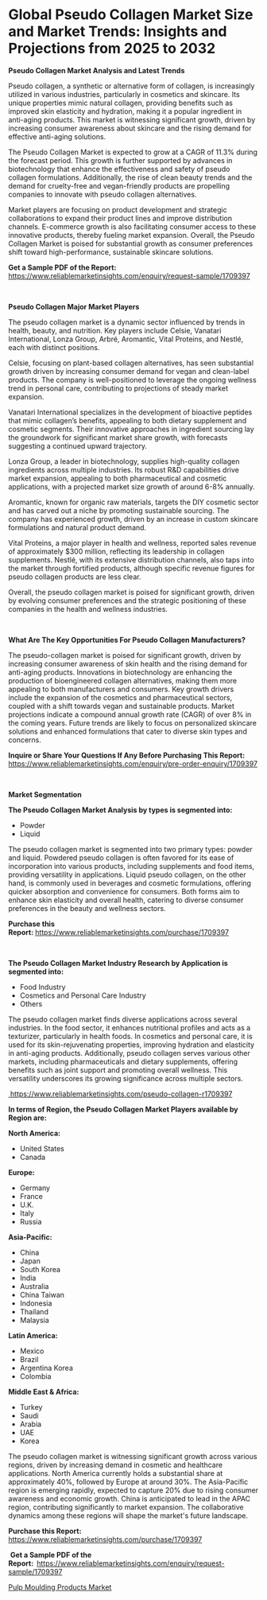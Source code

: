 <p><h1>Global Pseudo Collagen Market Size and Market Trends: Insights and Projections from 2025 to 2032</h1></p><p><strong>Pseudo Collagen Market Analysis and Latest Trends</strong></p>
<p><p>Pseudo collagen, a synthetic or alternative form of collagen, is increasingly utilized in various industries, particularly in cosmetics and skincare. Its unique properties mimic natural collagen, providing benefits such as improved skin elasticity and hydration, making it a popular ingredient in anti-aging products. This market is witnessing significant growth, driven by increasing consumer awareness about skincare and the rising demand for effective anti-aging solutions.</p><p>The Pseudo Collagen Market is expected to grow at a CAGR of 11.3% during the forecast period. This growth is further supported by advances in biotechnology that enhance the effectiveness and safety of pseudo collagen formulations. Additionally, the rise of clean beauty trends and the demand for cruelty-free and vegan-friendly products are propelling companies to innovate with pseudo collagen alternatives.</p><p>Market players are focusing on product development and strategic collaborations to expand their product lines and improve distribution channels. E-commerce growth is also facilitating consumer access to these innovative products, thereby fueling market expansion. Overall, the Pseudo Collagen Market is poised for substantial growth as consumer preferences shift toward high-performance, sustainable skincare solutions.</p></p>
<p><strong>Get a Sample PDF of the Report:&nbsp;</strong> <a href="https://www.reliablemarketinsights.com/enquiry/request-sample/1709397?utm_campaign=2012&utm_medium=2&utm_source=Github&utm_content=ia&utm_term=10012025&utm_id=pseudo-collagen">https://www.reliablemarketinsights.com/enquiry/request-sample/1709397</a></p>
<p>&nbsp;</p>
<p><strong>Pseudo Collagen Major Market Players</strong></p>
<p><p>The pseudo collagen market is a dynamic sector influenced by trends in health, beauty, and nutrition. Key players include Celsie, Vanatari International, Lonza Group, Arbré, Aromantic, Vital Proteins, and Nestlé, each with distinct positions.</p><p>Celsie, focusing on plant-based collagen alternatives, has seen substantial growth driven by increasing consumer demand for vegan and clean-label products. The company is well-positioned to leverage the ongoing wellness trend in personal care, contributing to projections of steady market expansion.</p><p>Vanatari International specializes in the development of bioactive peptides that mimic collagen’s benefits, appealing to both dietary supplement and cosmetic segments. Their innovative approaches in ingredient sourcing lay the groundwork for significant market share growth, with forecasts suggesting a continued upward trajectory.</p><p>Lonza Group, a leader in biotechnology, supplies high-quality collagen ingredients across multiple industries. Its robust R&D capabilities drive market expansion, appealing to both pharmaceutical and cosmetic applications, with a projected market size growth of around 6-8% annually.</p><p>Aromantic, known for organic raw materials, targets the DIY cosmetic sector and has carved out a niche by promoting sustainable sourcing. The company has experienced growth, driven by an increase in custom skincare formulations and natural product demand.</p><p>Vital Proteins, a major player in health and wellness, reported sales revenue of approximately $300 million, reflecting its leadership in collagen supplements. Nestlé, with its extensive distribution channels, also taps into the market through fortified products, although specific revenue figures for pseudo collagen products are less clear.</p><p>Overall, the pseudo collagen market is poised for significant growth, driven by evolving consumer preferences and the strategic positioning of these companies in the health and wellness industries.</p></p>
<p>&nbsp;</p>
<p><strong>What Are The Key Opportunities For Pseudo Collagen Manufacturers?</strong></p>
<p><p>The pseudo-collagen market is poised for significant growth, driven by increasing consumer awareness of skin health and the rising demand for anti-aging products. Innovations in biotechnology are enhancing the production of bioengineered collagen alternatives, making them more appealing to both manufacturers and consumers. Key growth drivers include the expansion of the cosmetics and pharmaceutical sectors, coupled with a shift towards vegan and sustainable products. Market projections indicate a compound annual growth rate (CAGR) of over 8% in the coming years. Future trends are likely to focus on personalized skincare solutions and enhanced formulations that cater to diverse skin types and concerns.</p></p>
<p><strong>Inquire or Share Your Questions If Any Before Purchasing This Report:</strong> <a href="https://www.reliablemarketinsights.com/enquiry/pre-order-enquiry/1709397?utm_campaign=2012&utm_medium=2&utm_source=Github&utm_content=ia&utm_term=10012025&utm_id=pseudo-collagen">https://www.reliablemarketinsights.com/enquiry/pre-order-enquiry/1709397</a></p>
<p>&nbsp;</p>
<p><strong>Market Segmentation</strong></p>
<p><strong>The Pseudo Collagen Market Analysis by types is segmented into:</strong></p>
<p><ul><li>Powder</li><li>Liquid</li></ul></p>
<p><p>The pseudo collagen market is segmented into two primary types: powder and liquid. Powdered pseudo collagen is often favored for its ease of incorporation into various products, including supplements and food items, providing versatility in applications. Liquid pseudo collagen, on the other hand, is commonly used in beverages and cosmetic formulations, offering quicker absorption and convenience for consumers. Both forms aim to enhance skin elasticity and overall health, catering to diverse consumer preferences in the beauty and wellness sectors.</p></p>
<p><strong>Purchase this Report:&nbsp;</strong><a href="https://www.reliablemarketinsights.com/purchase/1709397?utm_campaign=2012&utm_medium=2&utm_source=Github&utm_content=ia&utm_term=10012025&utm_id=pseudo-collagen">https://www.reliablemarketinsights.com/purchase/1709397</a></p>
<p>&nbsp;</p>
<p><strong>The Pseudo Collagen Market Industry Research by Application is segmented into:</strong></p>
<p><ul><li>Food Industry</li><li>Cosmetics and Personal Care Industry</li><li>Others</li></ul></p>
<p><p>The pseudo collagen market finds diverse applications across several industries. In the food sector, it enhances nutritional profiles and acts as a texturizer, particularly in health foods. In cosmetics and personal care, it is used for its skin-rejuvenating properties, improving hydration and elasticity in anti-aging products. Additionally, pseudo collagen serves various other markets, including pharmaceuticals and dietary supplements, offering benefits such as joint support and promoting overall wellness. This versatility underscores its growing significance across multiple sectors.</p></p>
<p><a href="https://www.reliablemarketinsights.com/pseudo-collagen-r1709397?utm_campaign=2012&utm_medium=2&utm_source=Github&utm_content=ia&utm_term=10012025&utm_id=pseudo-collagen">&nbsp;https://www.reliablemarketinsights.com/pseudo-collagen-r1709397</a></p>
<p><strong>In terms of Region, the Pseudo Collagen Market Players available by Region are:</strong></p>
<p>
    <p> <strong> North America: </strong>
        <ul>
            <li>United States</li>
            <li>Canada</li>
        </ul>
        </p> 
    <p> <strong> Europe: </strong>
        <ul>
            <li>Germany</li>
            <li>France</li>
            <li>U.K.</li>
            <li>Italy</li>
            <li>Russia</li>
        </ul>
        </p> 
    <p> <strong> Asia-Pacific: </strong>
        <ul>
            <li>China</li>
            <li>Japan</li>
            <li>South Korea</li>
            <li>India</li>
            <li>Australia</li>
            <li>China Taiwan</li>
            <li>Indonesia</li>
            <li>Thailand</li>
            <li>Malaysia</li>
        </ul>
        </p> 
    <p> <strong> Latin America: </strong>
        <ul>
            <li>Mexico</li>
            <li>Brazil</li>
            <li>Argentina Korea</li>
            <li>Colombia</li>
        </ul>
        </p> 
    <p> <strong> Middle East & Africa: </strong>
        <ul>
            <li>Turkey</li>
            <li>Saudi</li>
            <li>Arabia</li>
            <li>UAE</li>
            <li>Korea</li>
        </ul>
    </p>
    </p>
<p><p>The pseudo collagen market is witnessing significant growth across various regions, driven by increasing demand in cosmetic and healthcare applications. North America currently holds a substantial share at approximately 40%, followed by Europe at around 30%. The Asia-Pacific region is emerging rapidly, expected to capture 20% due to rising consumer awareness and economic growth. China is anticipated to lead in the APAC region, contributing significantly to market expansion. The collaborative dynamics among these regions will shape the market's future landscape.</p></p>
<p><strong>Purchase this Report: </strong><a href="https://www.reliablemarketinsights.com/purchase/1709397?utm_campaign=2012&utm_medium=2&utm_source=Github&utm_content=ia&utm_term=10012025&utm_id=pseudo-collagen">https://www.reliablemarketinsights.com/purchase/1709397</a></p>
<p>&nbsp;<strong>Get a Sample PDF of the Report:&nbsp;&nbsp;</strong><a href="https://www.reliablemarketinsights.com/enquiry/request-sample/1709397?utm_campaign=2012&utm_medium=2&utm_source=Github&utm_content=ia&utm_term=10012025&utm_id=pseudo-collagen">https://www.reliablemarketinsights.com/enquiry/request-sample/1709397</a></p>
<p><strong></strong></p>
<p><p><a href="https://github.com/JakirUddin511/Market-Research-Report-List-1/blob/main/pulp-moulding-products-market.md?utm_campaign=2012&utm_medium=2&utm_source=Github&utm_content=ia&utm_term=10012025&utm_id=pseudo-collagen">Pulp Moulding Products Market</a></p></p>